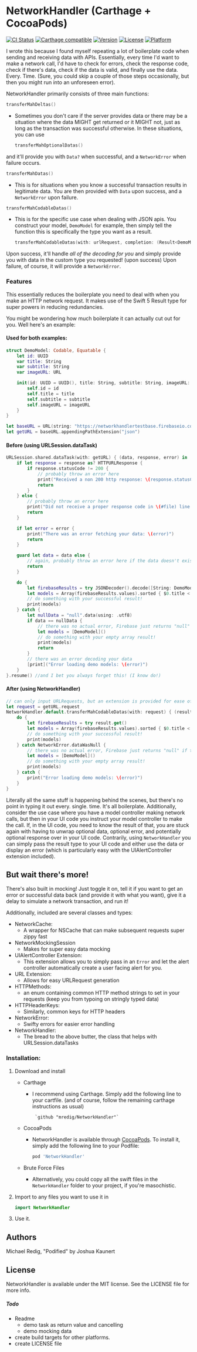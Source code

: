 # NetworkHandler (Carthage + CocoaPods)

[![CI Status](https://img.shields.io/travis/jkaunert/NetworkHandler.svg?style=flat)](https://travis-ci.org/jkaunert/NetworkHandler)
[![Carthage compatible](https://img.shields.io/badge/Carthage-compatible-4BC51D.svg?style=flat)](https://github.com/Carthage/Carthage)
[![Version](https://img.shields.io/cocoapods/v/NetworkHandler.svg?style=flat)](https://cocoapods.org/pods/NetworkHandler)
[![License](https://img.shields.io/cocoapods/l/NetworkHandler.svg?style=flat)](https://cocoapods.org/pods/NetworkHandler)
[![Platform](https://img.shields.io/cocoapods/p/NetworkHandler.svg?style=flat)](https://cocoapods.org/pods/NetworkHandler)


I wrote this because I found myself repeating a lot of boilerplate code when sending and receiving data with APIs. Essentially, every time I'd want to make a network call, I'd have to check for errors, check the response code, check if there's data, check if the data is valid, and finally use the data. Every. Time. (Sure, you could skip a couple of those steps occasionally, but then you might run into an unforeseen error).

NetworkHandler primarily consists of three main functions:

 ```swift
 transferMahDeltas()
 ```
  
* Sometimes you don't care if the server provides data or there may be a situation where the data MIGHT get returned or it MIGHT not, just as long as the transaction was successful otherwise. In these situations, you can use 

	```swift
	transferMahOptionalDatas()
	``` 
and it'll provide you with `Data?` when successful, and a `NetworkError` when failure occurs.

```swift
transferMahDatas()
```
	
* This is for situations when you know a successful transaction results in legitimate data. You are then provided with `Data` upon success, and a `NetworkError` upon failure.

```swift
transferMahCodableDatas()
```

* This is for the specific use case when dealing with JSON apis. You construct your model, `DemoModel` for example, then simply tell the function this is specifically the type you want as a result. 

	```swift 
	transferMahCodableDatas(with: urlRequest, completion: (Result<DemoModel, NetworkError>) -> Void)
	```
Upon success, it'll handle *all of the decoding for you* and simply provide you with data in the custom type you requested! (upon success) Upon failure, of course, it will provide a `NetworkError`.

### Features
This essentially reduces the boilerplate you need to deal with when you make an HTTP network request. It makes use of the Swift 5 Result type for super powers in reducing redundancies.

You might be wondering how much boilerplate it can actually cut out for you. Well here's an example:

#### Used for both examples:
```swift
struct DemoModel: Codable, Equatable {
	let id: UUID
	var title: String
	var subtitle: String
	var imageURL: URL

	init(id: UUID = UUID(), title: String, subtitle: String, imageURL: URL) {
		self.id	= id
		self.title = title
		self.subtitle = subtitle
		self.imageURL = imageURL
	}
}

let baseURL = URL(string: "https://networkhandlertestbase.firebaseio.com/DemoAndTests")!
let getURL = baseURL.appendingPathExtension("json")
```

#### Before (using URLSession.dataTask)
```swift
URLSession.shared.dataTask(with: getURL) { (data, response, error) in
	if let response = response as? HTTPURLResponse {
		if response.statusCode != 200 {
			// probably throw an error here
			print("Received a non 200 http response: \(response.statusCode) in \(#file) line: \(#line)")
			return
		}
	} else {
		// probably throw an error here
		print("Did not receive a proper response code in \(#file) line: \(#line)")
		return
	}

	if let error = error {
		print("There was an error fetching your data: \(error)")
		return
	}

	guard let data = data else {
		// again, probably throw an error here if the data doesn't exist
		return
	}

	do {
		let firebaseResults = try JSONDecoder().decode([String: DemoModel].self, from: data)
		let models = Array(firebaseResults.values).sorted { $0.title < $1.title }
		// do something with your successful result!
		print(models)
	} catch {
		let nullData = "null".data(using: .utf8)
		if data == nullData {
			// there was no actual error, Firebase just returns "null" if there is a request it can't provide data for.
			let models = [DemoModel]()
			// do something with your empty array result!
			print(models)
			return
		}
		// there was an error decoding your data
		[print]("Error loading demo models: \(error)")
	}
}.resume() //and I bet you always forget this! (I know do!)

```

#### After (using NetworkHandler)
```swift
// can only input URLRequests, but an extension is provided for ease of use
let request = getURL.request
NetworkHandler.default.transferMahCodableDatas(with: request) { (result: Result<[String: DemoModel], NetworkError>) in
	do {
		let firebaseResults = try result.get()
		let models = Array(firebaseResults.values).sorted { $0.title < $1.title }
		// do something with your successful result!
		print(models)
	} catch NetworkError.dataWasNull {
		// there was no actual error, Firebase just returns "null" if there is a request it can't provide data for.
		let models = [DemoModel]()
		// do something with your empty array result!
		print(models)
	} catch {
		print("Error loading demo models: \(error)")
	}
}
```

Literally all the same stuff is happening behind the scenes, but there's no point in typing it out every. single. time. It's all boilerplate. Additionally, consider the use case where you have a model controller making network calls, but then in your UI code you instruct your model controller to make the call. If, in the UI code, you need to know the result of that, you are stuck again with having to unwrap optional data, optional error, and potentially optional response over in your UI code. Contrarily, using `NetworkHandler` you can simply pass the result type to your UI code and either use the data or display an error (which is particularly easy with the UIAlertController extension included).

## But wait there's more!
There's also built in mocking! Just toggle it on, tell it if you want to get an error or successful data back (and provide it with what you want), give it a delay to simulate a network transaction, and run it!

Additionally, included are several classes and types:

* NetworkCache:
	* A wrapper for NSCache that can make subsequent requests super zippy fast
* NetworkMockingSession
	* Makes for super easy data mocking
* UIAlertController Extension:
	* This extension allows you to simply pass in an `Error` and let the alert controller automatically create a user facing alert for you.
* URL Extension:
	* Allows for easy URLRequest generation
* HTTPMethods:
	* an enum containing common HTTP method strings to set in your requests (keep you from typoing on stringly typed data)
* HTTPHeaderKeys:
	* Similarly, common keys for HTTP headers
* NetworkError:
	* Swifty errors for easier error handling
* NetworkHandler:
	* The bread to the above butter, the class that helps with URLSession.dataTasks

### Installation:

1. Download and install
	* Carthage
		* I recommend using Carthage. Simply add the following line to your cartfile. (and of course, follow the remaining carthage instructions as usual)
			
               `github "mredig/NetworkHandler"`
	
	* CocoaPods
        * NetworkHandler is available through [CocoaPods](https://cocoapods.org). To install it, simply add the following line to your Podfile:
    
           
			```ruby
			pod 'NetworkHandler'
			```

   * Brute Force Files
       * Alternatively, you could copy all the swift files in the `NetworkHandler` folder to your project, if you're masochistic.

2. Import to any files you want to use it in
	
	```swift
	import NetworkHandler
	```

3. Use it.

## Authors

Michael Redig, "Podified" by Joshua Kaunert

## License

NetworkHandler is available under the MIT license. See the LICENSE file for more info.

##### Todo
* Readme
	* demo task as return value and cancelling
	* demo mocking data
* create build targets for other platforms.
* create LICENSE file
